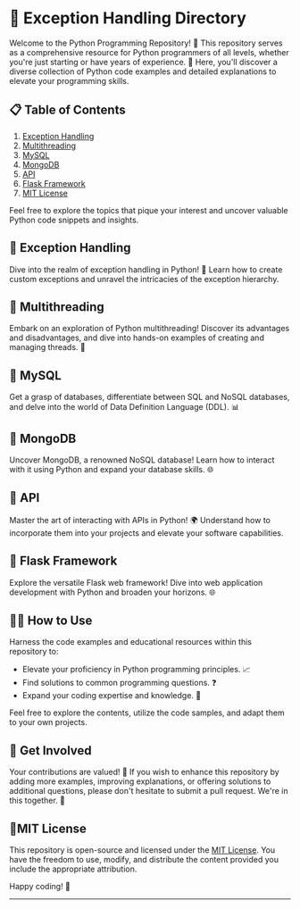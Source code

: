 # 🐍 Exception Handling Directory

Welcome to the Python Programming Repository! 🚀 This repository serves as a comprehensive resource for Python programmers of all levels, whether you're just starting or have years of experience. 🐾 Here, you'll discover a diverse collection of Python code examples and detailed explanations to elevate your programming skills.

## 📋 Table of Contents

1. [Exception Handling](#-exception-handling)
2. [Multithreading](#-multithreading)
3. [MySQL](#-mysql)
4. [MongoDB](#-mongodb)
5. [API](#-api)
6. [Flask Framework](#-flask-framework)
7. [MIT License](#-mit-license)

Feel free to explore the topics that pique your interest and uncover valuable Python code snippets and insights.

## 🚀 Exception Handling

Dive into the realm of exception handling in Python! 🚦 Learn how to create custom exceptions and unravel the intricacies of the exception hierarchy.

## 🚀 Multithreading

Embark on an exploration of Python multithreading! Discover its advantages and disadvantages, and dive into hands-on examples of creating and managing threads. 🧵

## 🚀 MySQL

Get a grasp of databases, differentiate between SQL and NoSQL databases, and delve into the world of Data Definition Language (DDL). 📊

## 🚀 MongoDB

Uncover MongoDB, a renowned NoSQL database! Learn how to interact with it using Python and expand your database skills. 🌐

## 🚀 API

Master the art of interacting with APIs in Python! 🌍 Understand how to incorporate them into your projects and elevate your software capabilities.

## 🚀 Flask Framework

Explore the versatile Flask web framework! Dive into web application development with Python and broaden your horizons. 🌐

## 🧑‍💻 How to Use

Harness the code examples and educational resources within this repository to:

- Elevate your proficiency in Python programming principles. 📈
- Find solutions to common programming questions. ❓
- Expand your coding expertise and knowledge. 🧠

Feel free to explore the contents, utilize the code samples, and adapt them to your own projects.

## 🤝 Get Involved

Your contributions are valued! 🙌 If you wish to enhance this repository by adding more examples, improving explanations, or offering solutions to additional questions, please don't hesitate to submit a pull request. We're in this together. 🌟

## 📄MIT License

This repository is open-source and licensed under the [MIT License](https://github.com/Adi3042/Data_Science/blob/main/LICENSE). You have the freedom to use, modify, and distribute the content provided you include the appropriate attribution.

Happy coding! 🚀

---
